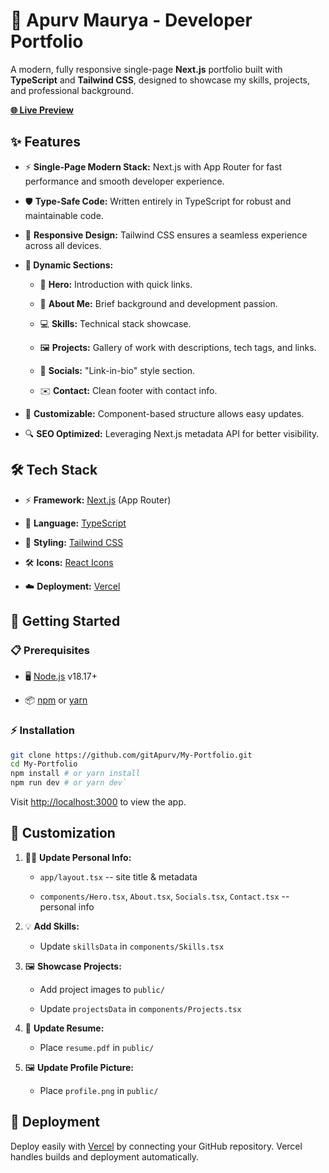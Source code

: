 # 🚀 Apurv Maurya - Developer Portfolio

A modern, fully responsive single-page **Next.js** portfolio built with **TypeScript** and **Tailwind CSS**, designed to showcase my skills, projects, and professional background.

[**🌐 Live Preview**](https://my-portfolio-eight-theta-70.vercel.app/)

## ✨ Features

- ⚡ **Single-Page Modern Stack:** Next.js with App Router for fast performance and smooth developer experience.

- 🛡️ **Type-Safe Code:** Written entirely in TypeScript for robust and maintainable code.

- 📱 **Responsive Design:** Tailwind CSS ensures a seamless experience across all devices.

- **🧩 Dynamic Sections:**

  - 👋 **Hero:** Introduction with quick links.

  - 📝 **About Me:** Brief background and development passion.

  - 💻 **Skills:** Technical stack showcase.

  - 🖼️ **Projects:** Gallery of work with descriptions, tech tags, and links.

  - 🔗 **Socials:** "Link-in-bio" style section.

  - ✉️ **Contact:** Clean footer with contact info.

- 🎨 **Customizable:** Component-based structure allows easy updates.

- 🔍 **SEO Optimized:** Leveraging Next.js metadata API for better visibility.

## 🛠️ Tech Stack

- ⚡ **Framework:** [Next.js](https://nextjs.org/) (App Router)

- 📝 **Language:** [TypeScript](https://www.typescriptlang.org/)

- 🎨 **Styling:** [Tailwind CSS](https://tailwindcss.com/)

- 🛠️ **Icons:** [React Icons](https://react-icons.github.io/react-icons/)

- ☁️ **Deployment:** [Vercel](https://vercel.com/)

## 🏁 Getting Started

### 📋 Prerequisites

- 🖥️ [Node.js](https://nodejs.org/en/) v18.17+

- 📦 [npm](https://www.npmjs.com/) or [yarn](https://yarnpkg.com/)

### ⚡ Installation

```sh
git clone https://github.com/gitApurv/My-Portfolio.git
cd My-Portfolio
npm install # or yarn install
npm run dev # or yarn dev`
```

Visit <http://localhost:3000> to view the app.

## 🎨 Customization

1.  🧑‍💻 **Update Personal Info:**

    - `app/layout.tsx` -- site title & metadata

    - `components/Hero.tsx`, `About.tsx`, `Socials.tsx`, `Contact.tsx` -- personal info

2.  💡 **Add Skills:**

    - Update `skillsData` in `components/Skills.tsx`

3.  🖼️ **Showcase Projects:**

    - Add project images to `public/`

    - Update `projectsData` in `components/Projects.tsx`

4.  📄 **Update Resume:**

    - Place `resume.pdf` in `public/`

5.  🖼️ **Update Profile Picture:**

    - Place `profile.png` in `public/`

## 🚀 Deployment

Deploy easily with [Vercel](https://vercel.com/new?utm_medium=default-template&filter=next.js&utm_source=create-next-app&utm_campaign=create-next-app-readme) by connecting your GitHub repository. Vercel handles builds and deployment automatically.
